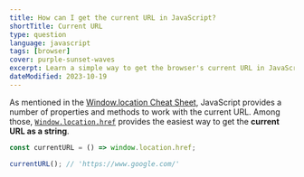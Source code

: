 ```yaml
---
title: How can I get the current URL in JavaScript?
shortTitle: Current URL
type: question
language: javascript
tags: [browser]
cover: purple-sunset-waves
excerpt: Learn a simple way to get the browser's current URL in JavaScript.
dateModified: 2023-10-19
---
```


As mentioned in the [Window.location Cheat Sheet](/js/s/window-location-cheatsheet), JavaScript provides a number of properties and methods to work with the current URL. Among those, [`Window.location.href`](/js/s/window-location-cheatsheet/#window-location-href) provides the easiest way to get the **current URL as a string**.

```js
const currentURL = () => window.location.href;
```

```js
currentURL(); // 'https://www.google.com/'
```
